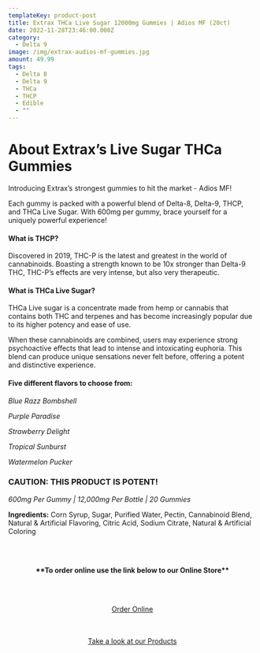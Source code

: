 ```yaml
---
templateKey: product-post
title: Extrax THCa Live Sugar 12000mg Gummies | Adios MF (20ct)
date: 2022-11-28T23:46:00.000Z
category:
  - Delta 9
image: /img/extrax-audios-mf-gummies.jpg
amount: 49.99
tags:
  - Delta 8
  - Delta 9
  - THCa
  - THCP
  - Edible
  - ""
---
```

# **About Extrax’s Live Sugar THCa Gummies**

Introducing Extrax’s strongest gummies to hit the market - Adios MF!

Each gummy is packed with a powerful blend of Delta-8, Delta-9, THCP, and THCa Live Sugar. With 600mg per gummy, brace yourself for a uniquely powerful experience!

#### **What is THCP?**

Discovered in 2019, THC-P is the latest and greatest in the world of cannabinoids. Boasting a strength known to be 10x stronger than Delta-9 THC, THC-P’s effects are very intense, but also very therapeutic.

#### **What is THCa Live Sugar?**

THCa Live sugar is a concentrate made from hemp or cannabis that contains both THC and terpenes and has become increasingly popular due to its higher potency and ease of use.

When these cannabinoids are combined, users may experience strong psychoactive effects that lead to intense and intoxicating euphoria. This blend can produce unique sensations never felt before, offering a potent and distinctive experience.

#### **Five different flavors to choose from:**

*Blue Razz Bombshell*

*Purple Paradise*

*Strawberry Delight*

*Tropical Sunburst*

*Watermelon Pucker*

### **CAUTION: THIS PRODUCT IS POTENT!**

*600mg Per Gummy | 12,000mg Per Bottle | 20 Gummies*

**Ingredients:** Corn Syrup, Sugar, Purified Water, Pectin, Cannabinoid Blend, Natural & Artificial Flavoring, Citric Acid, Sodium Citrate, Natural & Artificial Coloring

<br><br>

<Center>

**\*\*To order online use the link below to our Online Store\*\***

<br><br>

<Center><a class="link-view-more-products" target="_blank" href="https://capitalcbd.shop/">Order Online</a></

<br><br><br>

<Center><a class="link-view-more-products" target="_blank" href="https://capitalamericanshaman.com/products">Take a look at our Products</a></Center>

<br><br>